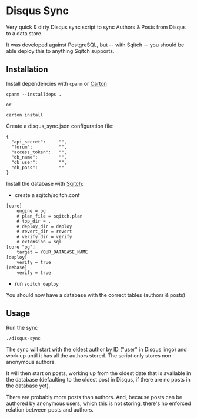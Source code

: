 # Disqus Sync

Very quick & dirty Disqus sync script to sync Authors & Posts from Disqus to a data store.

It was developed against PostgreSQL, but -- with Sqitch -- you should be able deploy this to anything Sqitch supports.

## Installation  

Install dependencies with `cpanm` or [Carton](https://metacpan.org/pod/Carton)

```
cpanm --installdeps .

or 

carton install
```

Create a disqus_sync.json configuration file:

```
{
  "api_secret":     "",    
  "forum":          "",
  "access_token":   "",
  "db_name":        "",
  "db_user":        "",
  "db_pass":        ""
}
```

Install the database with [Sqitch](http://sqitch.org):
* create a sqitch/sqitch.conf

```
[core]
	engine = pg
	# plan_file = sqitch.plan
	# top_dir = .
	# deploy_dir = deploy
	# revert_dir = revert
	# verify_dir = verify
	# extension = sql
[core "pg"]
	target = YOUR_DATABASE_NAME
[deploy]
	verify = true
[rebase]
	verify = true
```

* run `sqitch deploy`

You should now have a database with the correct tables (authors & posts)

## Usage

Run the sync 

```
./disqus-sync
```

The sync will start with the oldest author by ID ("user" in Disqus lingo) and work up until it has all the authors stored. The script only stores non-anonymous authors.

It will then start on posts, working up from the oldest date that is available in the database (defaulting to the oldest post in Disqus, if there are no posts in the database yet).

There are probably more posts than authors. And, because posts can be authored by anonymous users, which this is not storing, there's no enforced relation between posts and authors.
